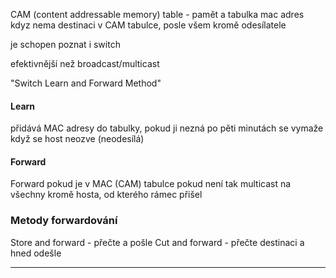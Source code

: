 CAM (content addressable memory) table - pamět a tabulka mac adres
kdyz nema destinaci v CAM tabulce, posle všem kromě odesílatele

je schopen poznat i switch

efektivnější než broadcast/multicast

"Switch Learn and Forward Method"

#### Learn
přidává MAC adresy do tabulky, pokud ji nezná
po pěti minutách se vymaže když se host neozve (neodesílá)

#### Forward
Forward pokud je v MAC (CAM) tabulce
pokud není tak multicast na všechny kromě hosta, od kterého rámec přišel

### Metody forwardování
Store and forward - přečte a pošle
Cut and forward - přečte destinaci a hned odešle  


---



